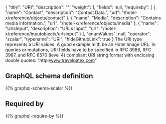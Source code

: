 {
  "title": "URI",
  "description": "",
  "weight": 1,
  "fields": null,
  "requireby": [
    {
      "name": "Contact",
      "description": "Contact Data.",
      "url": "/hotel-x/reference/objects/contact"
    },
    {
      "name": "Media",
      "description": "Contains media information.",
      "url": "/hotel-x/reference/objects/media"
    },
    {
      "name": "UrlsInput",
      "description": "URLs Input",
      "url": "/hotel-x/reference/inputobjects/urlsinput"
    }
  ],
  "enumValues": null,
  "operator": "scalar",
  "typename": "URI",
  "hideGithubLink": true
}
The URI type represents a URI values. A good example mith be an Hotel Image URL.
In queries or mutations, URI fields have to be specified in RFC 3986, RFC 3987, and RFC 6570 (level 4) compliant URI string format with enclosing double quotes: "http:\\www.travelgatex.com".
## GraphQL schema definition

{{% graphql-schema-scalar %}}

## Required by

{{% graphql-require-by %}}
